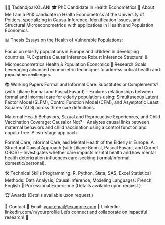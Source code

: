 👨‍🏫 Tadandjoa KOLANI
🎓 PhD Candidate in Health Econometrics
📌 About Me
I am a PhD candidate in Health Econometrics at the University of Poitiers, specializing in Causal Inference, Identification Issues, and Structural Microeconometrics, with applications in Health and Population Economics.

📊 Thesis
Essays on the Health of Vulnerable Populations:

Focus on elderly populations in Europe and children in developing countries.
🔍 Expertise
Causal Inference
Robust Inference
Structural & Microeconometrics
Health & Population Economics
🎯 Research Goals
Leveraging advanced econometric techniques to address critical health and population challenges.

📚 Working Papers
Formal and Informal Care: Substitutes or Complements? (with Liliane Bonnal and Pascal Favard) –
Explores relationships between formal and informal care for elderly populations using:
Simultaneous Latent Factor Model (SLFM), Control Function Model (CFM), and Asymptotic Least Squares (ALS) across three care definitions.

Maternal Health Behaviors, Sexual and Reproductive Experiences, and Child Vaccination Coverage: Causal or Not? –
Analyzes causal links between maternal behaviors and child vaccination using a control function and copula-free IV two-stage approach.

Formal Care, Informal Care, and Mental Health of the Elderly in Europe: A Structural Causal Approach (with Liliane Bonnal, Pascal Favard, and Cornel OROS) –
Investigates whether care impacts mental health and how mental health deterioration influences care-seeking (formal/informal, domestic/personal).

🛠️ Technical Skills
Programming: R, Python, Stata, SAS, Excel
Statistical Methods: Data Analysis, Causal Inference, Modeling
Languages: French, English
💼 Professional Experience
(Details available upon request.)

🏆 Awards
(Details available upon request.)

📩 Contact
📧 Email: your.email@example.com
👔 LinkedIn: linkedin.com/in/yourprofile
Let’s connect and collaborate on impactful research! 🚀
